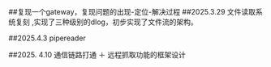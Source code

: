 ##复现一个gateway，复现问题的出现-定位-解决过程
##2025.3.29 文件读取系统复刻 ,实现了三种级别的dlog，初步实现了文件流的架构。

##2025.4.3 pipereader

##2025. 4.10 通信链路打通 ＋ 远程抓取功能的框架设计